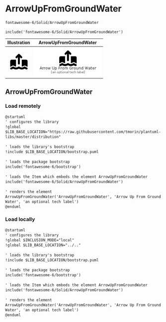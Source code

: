 # ArrowUpFromGroundWater


```text
fontawesome-6/Solid/ArrowUpFromGroundWater
```

```text
include('fontawesome-6/Solid/ArrowUpFromGroundWater')
```



| Illustration | ArrowUpFromGroundWater |
| :---: | :---: |
| ![illustration for Illustration](../../fontawesome-6/Solid/ArrowUpFromGroundWater.png) | ![illustration for ArrowUpFromGroundWater](../../fontawesome-6/Solid/ArrowUpFromGroundWater.Local.png) |




## ArrowUpFromGroundWater

### Load remotely
```plantuml
@startuml
' configures the library
!global $LIB_BASE_LOCATION="https://raw.githubusercontent.com/tmorin/plantuml-libs/master/distribution"

' loads the library's bootstrap
!include $LIB_BASE_LOCATION/bootstrap.puml

' loads the package bootstrap
include('fontawesome-6/bootstrap')

' loads the Item which embeds the element ArrowUpFromGroundWater
include('fontawesome-6/Solid/ArrowUpFromGroundWater')

' renders the element
ArrowUpFromGroundWater('ArrowUpFromGroundWater', 'Arrow Up From Ground Water', 'an optional tech label')
@enduml
```

### Load locally
```plantuml
@startuml
' configures the library
!global $INCLUSION_MODE="local"
!global $LIB_BASE_LOCATION="../.."

' loads the library's bootstrap
!include $LIB_BASE_LOCATION/bootstrap.puml

' loads the package bootstrap
include('fontawesome-6/bootstrap')

' loads the Item which embeds the element ArrowUpFromGroundWater
include('fontawesome-6/Solid/ArrowUpFromGroundWater')

' renders the element
ArrowUpFromGroundWater('ArrowUpFromGroundWater', 'Arrow Up From Ground Water', 'an optional tech label')
@enduml
```

